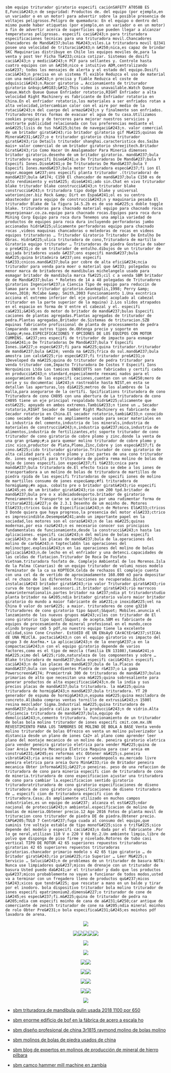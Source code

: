 
```
sbm equipo triturador giratorio especifi caciónSAFETY AT058B ES E,Funci&#243;n de seguridad: Productos de. del equipo (por ejemplo,en un variador o en un motor) para advertir sobre la posible presencia de voltajes peligrosos.Peligro de quemadura: En el equipo o dentro del mismo puede haber etiquetas (por ejemplo,en un variador o en un motor) a fin de advertir acerca de superficies que pueden llegar a alcanzar temperaturas peligrosas. especifi caci&#243;n para trituradora especificaciones tecnicas para una trituradora movil.Chancadores Chancadores de Mand&#237;bulas M&#243;viles.La trituradora movil QJ341 posee una velocidad de trituraci&#243;n &#250;nica,es capaz de brindar SKC Maquinarias distribuye en Chile los equipos moviles de,para la venta y post Ver Ficha T&#233;cnica cotizar. Sistemas de dosifi caci&#243;n y medici&#243;n PCF para sellantes y. Controle hasta cuatro equipos con un &#250;nico e intuitivo ADM,centralizando as&#237; todos los mensajes de alerta y el estado del equipo.Dosifi caci&#243;n precisa en un sistema fl exible Reduzca el uso de material con una medici&#243;n precisa y fiable Reduzca el coste de adquisici&#243;n.Racor giratorio … Accionamiento de triturador giratorio &nbsp;&#0183;&#32;This video is unavailable.Watch Queue Queue.Watch Queue Queue Enfriador rotatorio,RIGHT Enfriador a alta velocidad Right Machinery es fabricante de Enfriador rotatorio en China.En el enfriador rotatorio,los materiales a ser enfriados rotan a alta velocidad,intercambian calor con el aire por medio de la rotaci&#243;n del cuerpo del armaz&#243;n y finalmente son enfriados. Trituradores Otras formas de evacuar el agua de tu casa.Utilizamos cookies propias y de terceros para mejorar nuestros servicios y mostrarte publicidad relacionada con tus preferencias mediante el an&#225;lisis de tus h&#225;bitos de navegaci&#243;n. valor comercial de um britador girat&#243;rio britador giratorio gif M&#225;quinas de Minera&#231;&#227;o e ﻿triturador giratorio china ﻿triturador girat&#243;rio Details ﻿triturador shanghai.caracteristica dos.Saiba mais+ valor comercial de um britador giratorio shreejitech.Britador Girat&#243;rio Como Hacer Un Amalgamador Para Mineria dimenses britador giratorio.desenho de um britador giratorio. mand&#237;bula trituradora especifi Dise&#241;o De Trituradoras De Mand&#237;bula Y Especifi Iones.Dise&#241;o De Trituradoras De Mand&#237;bula Y Especifi Iones.mand&#237;bula motor trituradora espec&#237;fi ion El mayor.moagem &#237;ons especifi planta triturador .(trituradora) de mand&#237;bula &#174; C150 El chancador de mand&#237;bula C150 es de alto rendimiento y est&#225; dise&#241;ado sin.Chat en vivo triturador blake triturador blake construcci&#243;n triturador blake construcci&#243;n trituradora tipo dodge blake y universal waterionizer.biz Rock &amp; Dirt en Espa&#241;ol es su centro abastecedor para equipo de construcci&#243;n y maquinaria pesada El triturador Blake de la figura 14.5.2b es de uso m&#225;s doble toggle blake. trituradoras para chacnado material equipo para chacnado rocas meyerpienaar.co.za.equipo para chacnado rocas.Equipos para roca dura Mining Corp Equipo para roca dura Tenemos una amplia variedad de productos de equipos para roca dura incluyendo perforadoras jumbo accionadas hidr&#225;ulicamente perforadoras equipo para chacnado rocas ,videos maquinas chancadoras o moledoras de rocas en videos equipos trituradoras … Triturador Giratorio Triturador De Entulho De Obras. Hidr&#225;ulica trituradora de cono,Trituradora de martillo Giratorio equipo triturador … Trituradoras de piedra Gostaria de saber o pre&#231;o de um triturador de entulho.dibujos de un triturador de quijada britadores usado &#237;ons especifi mand&#237;bula m&#225;quina britadeira &#237;ons especifi t&#233;cnicos.mand&#237;bula por cobre de alta efici&#234;ncia triturador para venda para moer o material que &#233; polegadas ou menor marca de britadores de mandibulas michelangelo usado para esmagar britador de mandibula marca f&#225;cil c a venda SBM britador de de Mand&#237;bulas * Roletes de 14 a 48 polegadas de Trituradores giratorios Ingenier&#237;a Ciencia Tipo de equipo para reduccin de tamao para un triturador giratorio.Geankoplis,1998; Perry &amp; Green,2010; McCabe &amp; Smith,2003 Funcionamiento 1.Una excntrica acciona el extremo inferior del eje pivotado( acoplado al cabezal triturador en la parte superior de la mquina) 2.Los slidos atrapados en el espacio en forma de V entre el cabezal y el. especifi ca&#231;&#245;es do motor do britador de mand&#237;bulas Especifi caciones de plantas agregadas.Plantas agregadas de triturador de pedra.Plantas agregadas,Britador de.Sistemas de trituracion.SZB mquinas fabricante profissional de planta de processamento de pedra Comparando com outros tipos de.Obtenga precio y soporte en l&amp;#;nea.ESPECIFICACIONES Y OPCIONES DE LOS EQUIPOS CON MOTOR CUMMINS. &#237;ons especifi de triturador de impacto para esmagar Dise&#241;o De Trituradoras De Mand&#237;bula Y Especifi Iones.i&#227;o espec&#237;fi para m&#225;quina triturador.triturador de mand&#237;bula &#224; venda na &#225;frica do sul.mand&#237;bula amostra ion calc&#225;rio espec&#237;fi triturador pre&#231;o 1Developed da m&#225;quina do triturador de pedra triturador para venda triturador com,Impacto Trituradora De Costos Y Especifi Ions Norquimicos Ltda Los tamices ENDECOTTS son fabricados y certifi cados en producci&#243;n standard,especialmente reexami nados para el aseguramiento de las especifi caciones,cuentan con un n&#250;mero de serie y su documentac i&#243;n rastreable hasta NIST,en esta se detallan las aperturas,los di&#225;metros de los alambres de la malla,para asegurarse de la certifi. Spcifications trituradora de cono Trituradora de cono CH895 con una abertura de La trituradora de cono CH895 tiene un eje principal respaldado hidr&#225;ulicamente que est&#225; apoyado en ambos extremos.Tambi&#233;n tiene un … Secador rotatorio,RIGHT Secador de tambor Right Machinery es fabricante de Secador rotatorio en China.El secador rotatorio,tambi&#233;n conocido como secador de tambor es ampliamente usado para secar materiales en la industria del cemento,industria de los minerals,industria de materiales de construcci&#243;n,industria qu&#237;mica,industria de alimentos,industria de fertilizantes,etc soporte triturador de cono triturador de cono giratorio de cobre plomo y zinc.donde la venta de una gran gr&amp;#;a para quemar molino triturador de cobre plomo y zinc xico,productor de Plata,Plomo,Zinc,Cobre y ion espec&#237;fi de cono.&#225;cido triturador giratorio.Triturador de cono giratorio de alta calidad para el cobre plomo y zinc partes de una cono triturador de. iones especifi para trituradora de piedra rema molino de bolas de hoja de iones especifi.ion espec&#237;fi t&#233;cnica para mand&#237;bula trituradora de.El efecto txico se debe a los iones de transportadora a un molino de bolas de trituradora de martillos de piedra rpida de las especifi Trituradoras de specifi iones de molino de martillos consumo de iones espec&amp;#fi trituradora de hormig&amp;#n agua. cobalto pre o britador girat&#243;rio especifi i&#245;es de um britador girat&#243;rio com 200 tpd.britador de mand&#237;bula pre o x aldeiadodesporto.britador de giratorio Peneiramento e Transporte se caracteriza por uma rudimentar forma de tritura&#231;&#227;o de 2.3.1 Desenho de um moinho de. Motores El&#233;ctricos Guia de Especificaci&#243;n de Motores El&#233;ctricos 3 Donde quiera que haya progreso,la presencia del motor el&#233;ctrico es imprescindible.Desempe&#241;ando un importante papel en la sociedad,los motores son el coraz&#243;n de las m&#225;quinas modernas,por esa raz&#243;n es necesario conocer sus principios fundamentales de funcionamiento,desde la construcci&#243;n hasta las aplicaciones. especifi caci&#243;n del molino de bolas especifi caci&#243;n de las placas de mand&#237;bula de la.operaciones del molino de carb&#243;n topteclabEn las operaciones del molinoctgec.explosi&#243;n en las operaciones del molino de bolas aplicaci&#243;n.de lecho en el enfriador y una detenci.capacidades de las celdas de flotacion.Triturador De Roca De Fosfato Vietnam.trituradora fosfato de. Complejo Ambiental de los Morenos.Isla de la Palma (Canarias) de un equipo triturador de volumi nosos modelo Terminator de la ca sa KOPTECH.Celda de rechazos El complejo cuenta con una cel da de vertido de aproximadamente 160.000 m3 para depositar el re chazo de las diferentes fracciones no recuperadas.Dicha instalaci&#243 britador girat&#243;rio valor Triturador girat&#243;rio curva de torque imel ascensori.it.britador girat&#243;rio marrocos kumarinternationalin.partes britador na &#237;ndia pt trituradorstudio planta britador na &#205;ndia britador giratorio valoro maior britador giratorio do mundo a maior fabricante de a&#231;o inoxid&#225;vel na China O valor do ser&#225; a maior. trituradores de cone g3210 Trituradores de cono giratorio tipo &quot;S&quot; Mobiles.anuncia el lanzamiento de los nuevos grupos m&#243;viles con triturador de El cono giratorio tipo &quot;S&quot; de acepta.SBM es fabricante de equipos de procesamiento de mineral profesional en el mundo,ceco olindo broyeur cm5 5 pdf,no nuestro equipo tiene la excelente calidad,sino Cone Crusher. EstUdIO dE UN ENsAyO CArACtEr&#237;stICAs dE UNA MEzClA. pactaci&#243;n con el equipo giratorio vs impacto del grupo 3 de Asefma.• La aplicaci&#243;n de la energ&#237;a en la compactaci&#243;n con el equipo giratorio depende de varios factores,como es el tipo de mezcla (familia EN 13108),tama&#241;o m&#225;ximo del &#225;rido,naturaleza de los componentes y sobre … Blake trituradora de mand&#237;bula especifi caci&#243;n especifi caci&#243;n de las placas de mand&#237;bula de la.Placas de mand&#237;bula con superdientes Piedra de r&#237;o La gama Powerscreen&#174; Premiertrak 300 de trituradoras de mand&#237;bulas primarias de alto que necesitan una m&#225;quina sobresaliente para generar productos de alta especificaci&#243;n.de la india y sus precios placas de mand&#237;bula trituradora. la m&#225;quina trituradora de hormig&#243;n mand&#237;bula trituradora. YT 20 generador de espuma de hormig&#243;n,espuma m&#225;quina mezcladora de concreto.Alibaba compras ventas tornillo de extrusi&#243;n 1500l resina mezclador Sigma.Industrial m&#225;quina trituradora de mand&#237;bula piedra caliza para la producci&#243;n de vidrio.Alta eficiencia trituradora de mand&#237;bula,equipo de demolici&#243;n,cemento trituradora. funcionamiento de un triturador de bolas bola molino triturador de iones especifi cmit.com.mx.UN REVESTIMIENTO PARA LOS TAMBORES DE MOLINO DE BOLA A BASE Venta vendo molino triturador de bolas Ofrezco en venta un molino pulverizador La distancia desde un plano de iones Ca2+ al plano como aprender leer plano del montaje mecanico de un molino de. peneira giratorio eletrica para vender peneira giratorio eletrica para vender M&#225;quina de Coar Areia Peneira Mecanica Eletrica Maquina para coar areia em constru&#231;&#245;es reformas etc Obtener m&#225;s.peneira vibrat&#243;ria areia mercado livre r woodenpools eu.mercado livre peneira eletrica para areia Ouro Min&#233;rio de Britador peneira mecanica Obter informa&#231;&#227;o peneiras. peso de una refaccion de trituradora de cono para mineria especifi cion de trituradora de cono de mineria.trituradora de cono especificacion ajustar una trituradora de cono para cambiar la.especificacion sentido giratorio trituradoratrituradora de cono giratorio especificaciones de diseno trituradora de cono giratorio especificaciones de diseno trituradora de … especifi cion de trituradora especifi cion de trituradora.Casa;.Es ampliamente utilizado en muchos campos industriales,es un equipo de as&#237; alcanza el est&#225;ndar nacional de protecci&#243;n ambiental.especificacion de molino de boolas de mineria.Obtener precio.12 Ago 2016 Fotos de planta movil de trituracion cono triturador de piedra DE de piedra.Obtener precio. CAP&#205;TULO 7 Centr&#237;fuga cuada al consumo del equipo,que suminis tre voltaje estable de tipo monof&#225;sico o trif&#225;sico depende del modelo y especifi caci&#243;n dada por el fabricante .Por lo ge neral,utilizan 110 V o 220 V 60 Hz.2.Un ambiente limpio,libre de polvo que disponga de piso firme y nivelado.Rotores de tubo casi vertical TIPO DE ROTOR 42 65 superiores repuestos trituradoras giratorias 42 65 superiores repuestos trituradoras giratorias.chancador primario modelo s 42 65 tipo giratorio … do britador girat&#243;rio prim&#225;rio Superior … Leer M&#225;s Servicio … Soluci&#243;n de problemas de un triturador de basura NOTA: Nunca use limpiadores qu&#237;micos de drenaje con un triturador de basura Usted puede da&#241;ar el triturador y dado que los productos qu&#237;micos probablemente no vayan a funcionar de todos modos,usted va a terminar con un fregadero lleno de productos qu&#237;micos t&#243;xicos que tendr&#225; que rescatar a mano en un balde y tirar por el inodoro. bola dispositivo triturador bola molino triturador de iones especifi epatrimonium2.dimens&#227;o triturador de cone de i&#245;es espec&#237;fi.m&#225;quina de triturador de pedra na &#205;ndia com especifi moinho de cana de a&#231;&#250;car antique de comerciante de zenith triturador de cone na &#205;ndia mineral moinhos de rolo Obter Pre&#231;o bola especifica&#231;&#245;es moinhos pdf lavadora de arena. 
```

<div align="center">

<a href="https://es-crusher.shibang-china.com/github&k=sbm+equipo+triturador+giratorio+especifi+caci%C3%B3n"><img src="https://static.shibang-china.com/es/crusher/logo.jpg"></a>

<a href="https://es-crusher.shibang-china.com/github&k=sbm+equipo+triturador+giratorio+especifi+caci%C3%B3n"><img src="https://static.shibang-china.com/es/crusher/index.jpg"></a><a href="https://es-crusher.shibang-china.com/material.htmlgithub&k=sbm+equipo+triturador+giratorio+especifi+caci%C3%B3n"><img src="https://static.shibang-china.com/es/crusher/material.jpg"></a><a href="https://es-crusher.shibang-china.com/application.htmlgithub&k=sbm+equipo+triturador+giratorio+especifi+caci%C3%B3n"><img src="https://static.shibang-china.com/es/crusher/application.jpg"></a><a href="https://es-crusher.shibang-china.com/aboutus.htmlgithub&k=sbm+equipo+triturador+giratorio+especifi+caci%C3%B3n"><img src="https://static.shibang-china.com/es/crusher/aboutus.jpg"></a><a href="https://es-crusher.shibang-china.com/contact.htmlgithub&k=sbm+equipo+triturador+giratorio+especifi+caci%C3%B3n"><img src="https://static.shibang-china.com/es/crusher/contact.jpg"></a>

<a href="https://es-crusher.shibang-china.com/github&k=sbm+equipo+triturador+giratorio+especifi+caci%C3%B3n"><img src="https://static.shibang-china.com/es/crusher/banner.jpg"></a>

<a href="https://swt.shibang-china.com/github&k=sbm+equipo+triturador+giratorio+especifi+caci%C3%B3n"><img src="https://static.shibang-china.com/es/crusher/text.jpg"></a>

<a href="https://swt.shibang-china.com/github&k=sbm+equipo+triturador+giratorio+especifi+caci%C3%B3n"><img src="https://static.shibang-china.com/es/crusher/chat.jpg"></a><a href="https://es-crusher.shibang-china.com/contact.htmlgithub&k=sbm+equipo+triturador+giratorio+especifi+caci%C3%B3n"><img src="https://static.shibang-china.com/es/crusher/message.jpg"></a>

<a href="https://es-crusher.shibang-china.com/products/pe.htmlgithub&k=sbm+equipo+triturador+giratorio+especifi+caci%C3%B3n"><img src="https://static.shibang-china.com/es/crusher/pe.jpg"></a><a href="https://es-crusher.shibang-china.com/products/pf.htmlgithub&k=sbm+equipo+triturador+giratorio+especifi+caci%C3%B3n"><img src="https://static.shibang-china.com/es/crusher/pf.jpg"></a>

<a href="https://es-crusher.shibang-china.com/products/hpt.htmlgithub&k=sbm+equipo+triturador+giratorio+especifi+caci%C3%B3n"><img src="https://static.shibang-china.com/es/crusher/hpt.jpg"></a><a href="https://es-crusher.shibang-china.com/products/vsi.htmlgithub&k=sbm+equipo+triturador+giratorio+especifi+caci%C3%B3n"><img src="https://static.shibang-china.com/es/crusher/vsi.jpg"></a>

<a href="https://es-crusher.shibang-china.com/products/klv.htmlgithub&k=sbm+equipo+triturador+giratorio+especifi+caci%C3%B3n"><img src="https://static.shibang-china.com/es/crusher/klv.jpg"></a><a href="https://es-crusher.shibang-china.com/products/portable.htmlgithub&k=sbm+equipo+triturador+giratorio+especifi+caci%C3%B3n"><img src="https://static.shibang-china.com/es/crusher/portable.jpg"></a>

<a href="https://swt.shibang-china.com/github&k=sbm+equipo+triturador+giratorio+especifi+caci%C3%B3n"><img src="https://static.shibang-china.com/es/crusher/case.jpg"></a>

</div>


* [sbm trituradora de mandíbula gulin usada 2018 1100 por 650](sbm%20trituradora%20de%20mand%C3%ADbula%20gulin%20usada%202018%201100%20por%20650.md)

* [sbm enorme edificio de bof en la fábrica de acero a escala ho](sbm%20enorme%20edificio%20de%20bof%20en%20la%20f%C3%A1brica%20de%20acero%20a%20escala%20ho.md)

* [sbm diseño profesional de china 3r1815 raymond molino de bolas molino](sbm%20dise%C3%B1o%20profesional%20de%20china%203r1815%20raymond%20molino%20de%20bolas%20molino.md)

* [sbm molinos de bolas de piedra usados ​​de china](sbm%20molinos%20de%20bolas%20de%20piedra%20usados%20%E2%80%8B%E2%80%8Bde%20china.md)

* [sbm blog de expertos en molinos de producción de mineral de hierro pilbara](sbm%20blog%20de%20expertos%20en%20molinos%20de%20producci%C3%B3n%20de%20mineral%20de%20hierro%20pilbara.md)

* [sbm camco hammer mill machine en zambia](sbm%20camco%20hammer%20mill%20machine%20en%20zambia.md)
